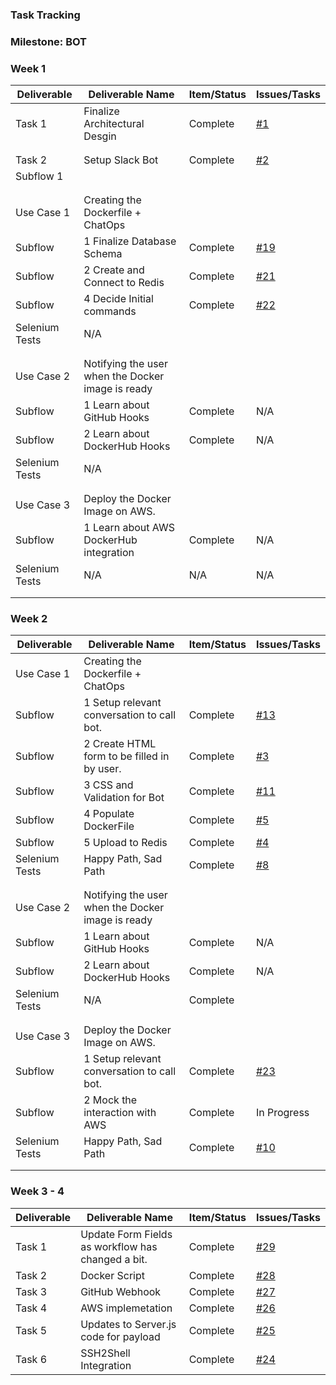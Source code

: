 ### Task Tracking

### Milestone: BOT

### Week 1 

| Deliverable   | Deliverable Name |Item/Status   |  Issues/Tasks
| ------------- | ------------- | ------------  |  ------------
| Task 1    | Finalize Architectural Desgin |   Complete       | [#1](/../../issues/1)
| | |     |
| | |     |
| Task 2| Setup Slack Bot | Complete    | [#2](/../../issues/2)
| Subflow 1| |     |
| | |     |
| | |     |
| Use Case  1    | Creating the Dockerfile + ChatOps       |   &nbsp;| &nbsp;
| Subflow      | 1  Finalize Database Schema       | Complete| [#19](/../../issues/19)
| Subflow      | 2  Create and Connect to Redis        | Complete |  [#21](/../../issues/21)
| Subflow      | 4  Decide Initial commands     | Complete|   [#22](/../../issues/21)
| Selenium Tests| N/A | &nbsp;  |  &nbsp;
| | |     |
| | |     |
| Use Case  2    |  Notifying the user when the Docker image is ready     |  | &nbsp;
| Subflow      | 1  Learn about GitHub Hooks       |  Complete |  N/A
| Subflow      | 2  Learn about DockerHub Hooks        | Complete | N/A
| Selenium Tests| N/A  |&nbsp;| &nbsp;
| | |     |
| | |     |
| Use Case  3    | Deploy the Docker Image on AWS.      |  | &nbsp;
| Subflow      | 1 Learn about AWS DockerHub integration         | Complete  |  N/A
| Selenium Tests| N/A | N/A | N/A 
| | |     |
| | |     |

### Week 2 

| Deliverable   | Deliverable Name |Item/Status   |  Issues/Tasks
| ------------- | ------------- | ------------  |  ------------
| Use Case  1    | Creating the Dockerfile + ChatOps       |   &nbsp;| &nbsp;
| Subflow      | 1  Setup relevant conversation to call bot.      | Complete|  [#13](/../../issues/13)
| Subflow      | 2  Create HTML form to be filled in by user.       | Complete |   [#3](/../../issues/3)
| Subflow      | 3  CSS and Validation for Bot        |  Complete|   [#11](/../../issues/11)
| Subflow      | 4  Populate DockerFile     | Complete| [#5](/../../issues/5)
| Subflow      | 5  Upload to Redis   | Complete| [#4](/../../issues/4)
| Selenium Tests| Happy Path, Sad Path | Complete  | [#8](/../../issues/8)
| | |     |
| | |     |
| Use Case  2    |  Notifying the user when the Docker image is ready     |  | &nbsp;
| Subflow      | 1  Learn about GitHub Hooks       |  Complete |  N/A
| Subflow      | 2  Learn about DockerHub Hooks        | Complete |  N/A
| Selenium Tests| N/A  | Complete | &nbsp;
| | |     |
| | |     |
| Use Case  3    | Deploy the Docker Image on AWS.      |  | &nbsp;
| Subflow      | 1  Setup relevant conversation to call bot.      | Complete|  [#23](/../../issues/10)
| Subflow      | 2  Mock the interaction with AWS      | Complete|  In Progress
| Selenium Tests| Happy Path, Sad Path | Complete| [#10](/../../issues/10)
| | |     |
| | |     |

### Week 3 - 4

| Deliverable   | Deliverable Name |Item/Status   |  Issues/Tasks
| ------------- | ------------- | ------------  |  ------------
| Task 1 | Update Form Fields as workflow has changed a bit. |   Complete       | [#29](/../../issues/29)
| Task 2 | Docker Script |   Complete  | [#28](/../../issues/28)
| Task 3 | GitHub Webhook|    Complete | [#27](/../../issues/27)
| Task 4 | AWS implemetation|    Complete | [#26](/../../issues/26)
| Task 5 | Updates to Server.js code for payload|    Complete | [#25](/../../issues/25)
| Task 6 | SSH2Shell Integration |    Complete | [#24](/../../issues/24)
